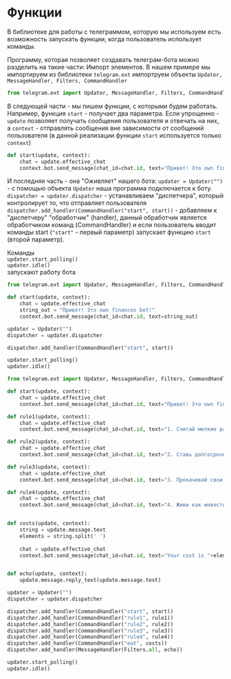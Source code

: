 # Функции
В библиотеке для работы с телеграммом, которую мы используем есть возможность запускать функции, когда пользователь использует команды.

Программу, которая позволяет создавать телеграм-бота можно разделить на такие части:
Импорт элементов. В нашем примере мы импортируем из библиотеки `telegram.ext` импортруем объекты `Updater, MessageHandler, Filters, CommandHandler`
```py
from telegram.ext import Updater, MessageHandler, Filters, CommandHandler
```
В следующей части - мы пишем функции, с которыми будем работать. Например, функция `start` - получает два параметра. Если упрощенно - `update` позволяет получать сообщения пользователя и отвечать на них, а `context` - отправлять сообщения вне зависимости от сообщений пользователя (в данной реализации функции `start` используется только `context`)

```py
def start(update, context):
    chat = update.effective_chat
    context.bot.send_message(chat_id=chat.id, text="Привет! Это own finances bot!")
```
И последняя часть - она "Оживляет" нашего бота:
`updater = Updater("")` - с помощью объекта `Updater` наша программа подключается к боту.
`dispatcher = updater.dispatcher` - устанавливаем "диспетчера", который контролирует то, что отправляет пользователя
`dispatcher.add_handler(CommandHandler("start", start))` - добавляем к "диспетчеру" "обработчик" (handler), данный обработчик является обработчиком команд (CommandHandler) и если пользователь вводит команды start (`"start"` - первый параметр) запускает функцию `start` (второй параметр).

Команды  
`updater.start_polling()`  
`updater.idle()`  
запускают работу бота

```py
from telegram.ext import Updater, MessageHandler, Filters, CommandHandler

def start(update, context):
    chat = update.effective_chat
    string_out = "Привет! Это own finances bot!"
    context.bot.send_message(chat_id=chat.id, text=string_out)

updater = Updater("")
dispatcher = updater.dispatcher

dispatcher.add_handler(CommandHandler("start", start))

updater.start_polling()
updater.idle()
```


```py
from telegram.ext import Updater, MessageHandler, Filters, CommandHandler

def start(update, context):
    chat = update.effective_chat
    context.bot.send_message(chat_id=chat.id, text="Привет! Это own finances bot!")

def rule1(update, context):
    chat = update.effective_chat
    context.bot.send_message(chat_id=chat.id, text="1. Считай мелкие расходы \n Небольшие расходы, которые ты обычно не учитываешь, в итоге перерастают в приличную сумму. Сегодня 40 гривен на кофе, завтра неожиданный хот-дог… Необязательно учитывать все расходы до копейки, но есть смысл записывать хотя бы те, которые больше 0,5 процента от дохода.")

def rule2(update, context):
    chat = update.effective_chat
    context.bot.send_message(chat_id=chat.id, text="2. Ставь долгосрочные финансовые цели  \n Например, ты хочешь отложить деньги на ноут или на отпуск — это и есть цель. Цели нужно знать, чтобы держать их в уме и понимать, ради чего ты сегодня не потратишь 40 гривен на кофе. Это психология — отказываться от каких-то расходов проще, если ты знаешь, ради чего это делаешь.")

def rule3(update, context):
    chat = update.effective_chat
    context.bot.send_message(chat_id=chat.id, text="3. Прокачивай свои профессиональные навыки \n Чтобы зарабатывать больше.")

def rule4(update, context):
    chat = update.effective_chat
    context.bot.send_message(chat_id=chat.id, text="4. Живи как инвестор \n Принимая решения, оценивай их так, как инвестор оценивает бизнес, в который намерен инвестировать. Задавай себе вопросы: а что я с этого буду иметь? Какой результат я получу и когда? Как я смогу получить еще лучший результат? Это упражнение, которые помогает прокачать личную продуктивность, освободить время от ненужных занятий и наполнить его полезными — и с точки зрения финансов, и с точки зрения моральной удовлетворенности от результата.")


def costs(update, context):
    string = update.message.text
    elements = string.split(' ')
    
    chat = update.effective_chat
    context.bot.send_message(chat_id=chat.id, text="Your cost is "+elements[1])


def echo(update, context):
    update.message.reply_text(update.message.text)

updater = Updater("")
dispatcher = updater.dispatcher

dispatcher.add_handler(CommandHandler("start", start))
dispatcher.add_handler(CommandHandler("rule1", rule1))
dispatcher.add_handler(CommandHandler("rule2", rule2))
dispatcher.add_handler(CommandHandler("rule3", rule3))
dispatcher.add_handler(CommandHandler("rule4", rule4))
dispatcher.add_handler(CommandHandler("eat", costs))
dispatcher.add_handler(MessageHandler(Filters.all, echo))

updater.start_polling()
updater.idle()

```